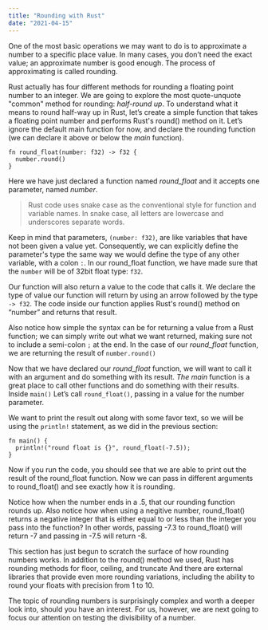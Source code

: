 ```yaml
---
title: "Rounding with Rust"
date: "2021-04-15"
---
```


One of the most basic operations we may want to do is to approximate a number to a specific place value. In many cases, you don’t need the exact value; an approximate number is good enough. The process of approximating is called rounding.

Rust actually has four different methods for rounding a floating point number to an integer. We are going to explore the most quote-unquote "common" method for rounding: *half-round up*. To understand what it means to round half-way up in Rust, let’s create a simple function that takes a floating point number and performs Rust's round() method on it. Let’s ignore the default main function for now, and declare the rounding function (we can declare it above or below the *main* function).


    fn round_float(number: f32) -> f32 {
      number.round()
    }

Here we have just declared a function named *round_float* and it accepts one parameter, named *number*. 

> Rust code uses snake case as the conventional style for function and variable names. In snake case, all letters are lowercase and underscores separate words.

Keep in mind that parameters, `(number: f32)`, are like variables that have not been given a value yet. Consequently, we can explicitly define the parameter's type the same way we would define the type of any other variable, with a colon `:`. In our round_float function, we have made sure that the `number` will be of 32bit float type: `f32`.

Our function will also return a value to the code that calls it. We declare the type of value our function will return by using an arrow followed by the type `-> f32`. The code inside our function applies Rust's round() method on “number” and returns that result.

Also notice how simple the syntax can be for returning a value from a Rust function; we can simply write out what we want returned, making sure not to include a semi-colon `;` at the end. In the case of our *round_float* function, we are returning the result of `number.round()`

Now that we have declared our *round_float* function, we will want to call it with an argument and do something with its result. *The main* function is a great place to call other functions and do something with their results. Inside `main()` Let’s call `round_float()`, passing in a value for the number parameter. 

We want to print the result out along with some favor text, so we will be using the `println!` statement, as we did in the previous section:

    fn main() {
      println!("round float is {}", round_float(-7.5));
    }

Now if you run the code, you should see that we are able to print out the result of the
round_float function.
Now we can pass in different arguments to round_float() and see exactly how it is rounding.

Notice how when the number ends in a .5, that our rounding function rounds up.
Also notice how when using a negitive number, round_float() returns a negative 
integer that is either equal to or less than the integer you pass into the function?
In other words, passing -7.3 to round_float() will return -7 and passing in -7.5 will return -8.

This section has just begun to scratch the surface of how rounding numbers works.
In addition to the round() method we used, Rust has rounding methods for floor, ceiling, and truncate
And there are external libraries that provide even more rounding variations, 
including the ability to round your floats with precision from 1 to 10.<br>

The topic of rounding numbers is surprisingly complex and worth a deeper look into, should you have an interest.
For us, however, we are next going to focus our attention on testing the divisibility of a number.
